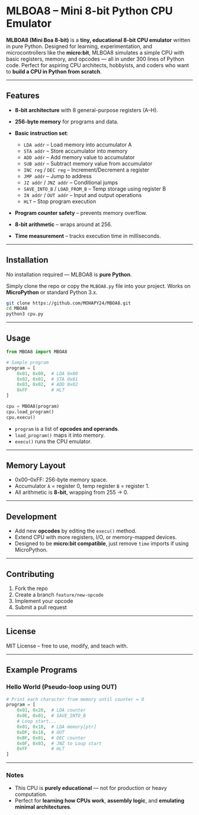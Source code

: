 # MLBOA8 – Mini 8-bit Python CPU Emulator

**MLBOA8 (Mini Boa 8-bit)** is a **tiny, educational 8-bit CPU emulator** written in pure Python. Designed for learning, experimentation, and microcontrollers like the **micro\:bit**, MLBOA8 simulates a simple CPU with basic registers, memory, and opcodes — all in under 300 lines of Python code. Perfect for aspiring CPU architects, hobbyists, and coders who want to **build a CPU in Python from scratch**.

---

## Features

* **8-bit architecture** with 8 general-purpose registers (A–H).

* **256-byte memory** for programs and data.

* **Basic instruction set**:

  * `LDA addr` – Load memory into accumulator A
  * `STA addr` – Store accumulator into memory
  * `ADD addr` – Add memory value to accumulator
  * `SUB addr` – Subtract memory value from accumulator
  * `INC reg` / `DEC reg` – Increment/Decrement a register
  * `JMP addr` – Jump to address
  * `JZ addr` / `JNZ addr` – Conditional jumps
  * `SAVE_INTO_B` / `LOAD_FROM_B` – Temp storage using register B
  * `IN addr` / `OUT addr` – Input and output operations
  * `HLT` – Stop program execution

* **Program counter safety** – prevents memory overflow.

* **8-bit arithmetic** – wraps around at 256.

* **Time measurement** – tracks execution time in milliseconds.

---

## Installation

No installation required — MLBOA8 is **pure Python**.

Simply clone the repo or copy the `MLBOA8.py` file into your project. Works on **MicroPython** or standard Python 3.x.

```bash
git clone https://github.com/MOHAPY24/MBOA8.git
cd MBOA8
python3 cpu.py
```

---

## Usage

```python
from MBOA8 import MBOA8

# Sample program
program = [
    0x01, 0x00,  # LDA 0x00
    0x02, 0x01,  # STA 0x01
    0x03, 0x02,  # ADD 0x02
    0xFF         # HLT
]

cpu = MBOA8(program)
cpu.load_program()
cpu.execu()
```

* `program` is a list of **opcodes and operands**.
* `load_program()` maps it into memory.
* `execu()` runs the CPU emulator.

---

## Memory Layout

* 0x00–0xFF: 256-byte memory space.
* Accumulator `A` = register 0, temp register `B` = register 1.
* All arithmetic is **8-bit**, wrapping from 255 → 0.

---

## Development

* Add new **opcodes** by editing the `execu()` method.
* Extend CPU with more registers, I/O, or memory-mapped devices.
* Designed to be **micro\:bit compatible**, just remove `time` imports if using MicroPython.

---

## Contributing

1. Fork the repo
2. Create a branch `feature/new-opcode`
3. Implement your opcode
4. Submit a pull request

---

## License

MIT License – free to use, modify, and teach with.

---

## Example Programs

### Hello World (Pseudo-loop using OUT)

```python
# Print each character from memory until counter = 0
program = [
    0x01, 0x20,  # LDA counter
    0x0E, 0x01,  # SAVE_INTO_B
    # Loop start...
    0x01, 0x10,  # LDA memory[ptr]
    0xDF, 0x10,  # OUT
    0xBF, 0x01,  # DEC counter
    0x0F, 0x03,  # JNZ to Loop start
    0xFF         # HLT
]
```

---

### Notes

* This CPU is **purely educational** — not for production or heavy computation.
* Perfect for **learning how CPUs work**, **assembly logic**, and **emulating minimal architectures**.

